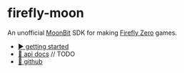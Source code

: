 # firefly-moon

An unofficial [MoonBit](https://www.moonbitlang.com/) SDK for making
[Firefly Zero](https://fireflyzero.com/) games.

* [▶️ getting started](https://docs.fireflyzero.com/dev/getting-started/)
* [📄 api docs]() // TODO
* [🐙 github](https://github.com/applejag/firefly-go)
